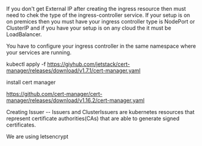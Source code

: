 If you don't get External IP after creating the ingress resource then must need to chek the type of the ingress-controller service.
If your setup is on on premices then you must have your ingress controller type is NodePort or ClusterIP and if you have your setup is on any cloud the it must be LoadBalancer.

You have to configure your ingress controller in the same namespace where your services are running.

kubectl apply -f https://giyhub.com/jetstack/cert-manager/releases/download/v1.7.1/cert-manager.yaml

install cert manager

https://github.com/cert-manager/cert-manager/releases/download/v1.16.2/cert-manager.yaml

Creating Issuer -- Issuers and ClusterIssuers are kubernetes resources that represent certificate authorities(CAs) that are able to generate signed certificates.

We are using letsencrypt 
